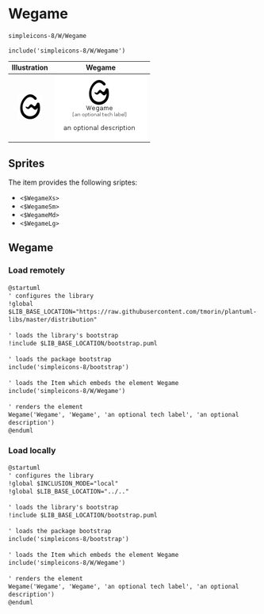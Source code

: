 # Wegame


```text
simpleicons-8/W/Wegame
```

```text
include('simpleicons-8/W/Wegame')
```



| Illustration | Wegame |
| :---: | :---: |
| ![illustration for Illustration](../../simpleicons-8/W/Wegame.png) | ![illustration for Wegame](../../simpleicons-8/W/Wegame.Local.png) |



## Sprites
The item provides the following sriptes:

- `<$WegameXs>`
- `<$WegameSm>`
- `<$WegameMd>`
- `<$WegameLg>`





## Wegame

### Load remotely
```plantuml
@startuml
' configures the library
!global $LIB_BASE_LOCATION="https://raw.githubusercontent.com/tmorin/plantuml-libs/master/distribution"

' loads the library's bootstrap
!include $LIB_BASE_LOCATION/bootstrap.puml

' loads the package bootstrap
include('simpleicons-8/bootstrap')

' loads the Item which embeds the element Wegame
include('simpleicons-8/W/Wegame')

' renders the element
Wegame('Wegame', 'Wegame', 'an optional tech label', 'an optional description')
@enduml
```

### Load locally
```plantuml
@startuml
' configures the library
!global $INCLUSION_MODE="local"
!global $LIB_BASE_LOCATION="../.."

' loads the library's bootstrap
!include $LIB_BASE_LOCATION/bootstrap.puml

' loads the package bootstrap
include('simpleicons-8/bootstrap')

' loads the Item which embeds the element Wegame
include('simpleicons-8/W/Wegame')

' renders the element
Wegame('Wegame', 'Wegame', 'an optional tech label', 'an optional description')
@enduml
```

